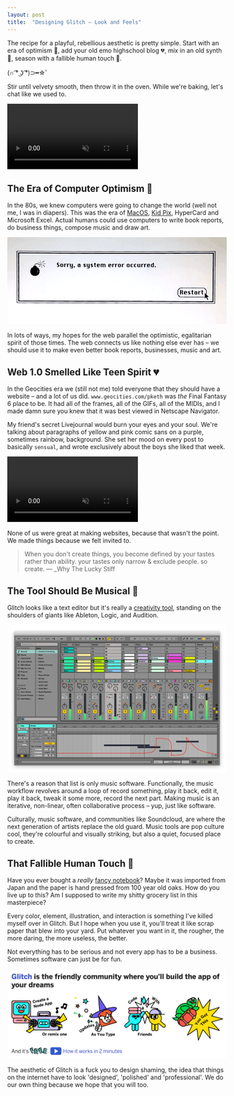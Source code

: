 ```yaml
---
layout: post
title:  "Designing Glitch – Look and Feels"
---
```


The recipe for a playful, rebellious aesthetic is pretty simple. Start with an era of optimism 🌌, add your old emo highschool blog 💔, mix in an old synth 🎹, season with a fallible human touch 💅.

(∩ ͡° ͜ʖ ͡°)⊃━☆ﾟ 

Stir until velvety smooth, then throw it in the oven. While we're baking, let's chat like we used to.


<p>
	<video autoplay loop muted playsinline class="no-shadow">
		<source src="/images/2017/tumblr-cat.mp4">
	</video>
</p>


## The Era of Computer Optimism 🌌

In the 80s, we knew computers were going to change the world (well not me, I was in diapers). This was the era of [MacOS](http://www.folklore.org), [Kid Pix](http://pketh.org/kid-pix), HyperCard and Microsoft Excel. Actual humans could use computers to write book reports, do business things, compose music and draw art.

<img src="/images/2017/mac-system-error.png" class="">

In lots of ways, my hopes for the web parallel the optimistic, egalitarian spirit of those times. The web connects us like nothing else ever has – we should use it to make even better book reports, businesses, music and art.

## Web 1.0 Smelled Like Teen Spirit 💔

In the Geocities era we (still not me) told everyone that they should have a website – and a lot of us did. `www.geocities.com/pketh` was _the_ Final Fantasy 6 place to be. It had all of the frames, all of the GIFs, all of the MIDIs, and I made damn sure you knew that it was best viewed in Netscape Navigator.

My friend's secret Livejournal would burn your eyes and your soul. We're talking about paragraphs of yellow and pink comic sans on a purple, sometimes rainbow, background. She set her mood on every post to basically `sensual`, and wrote exclusively about the boys she liked that week.

<p>
	<video autoplay loop muted playsinline class="large">
		<source src="/images/2017/ecco-glitch.mp4">
	</video>
</p>

None of us were great at making websites, because that wasn't the point. We made things because we felt invited to.

> When you don't create things, you become defined by your tastes rather than ability. your tastes only narrow & exclude people. so create. ― _Why The Lucky Stiff

## The Tool Should Be Musical 🎹

Glitch looks like a text editor but it's really a [creativity tool](https://medium.com/@howietl/machines-for-creative-enablement-not-human-replacement-da40f875a976), standing on the shoulders of giants like Ableton, Logic, and Audition.

<img src="/images/2017/live-session.png" class="large no-shadow">

There's a reason that list is only music software. Functionally, the music workflow revolves around a loop of record something, play it back, edit it, play it back, tweak it some more, record the next part. Making music is an iterative, non-linear, often collaborative process – yup, just like software.

Culturally, music software, and communities like Soundcloud, are where the next generation of artists replace the old guard. Music tools are pop culture cool, they're colourful and visually striking, but also a quiet, focused place to create.

## That Fallible Human Touch 💅

Have you ever bought a _really_ [fancy notebook](https://soundcloud.com/good-goods/)? Maybe it was imported from Japan and the paper is hand pressed from 100 year old oaks. How do you live up to this? Am I supposed to write my shitty grocery list in this masterpiece?

Every color, element, illustration, and interaction is something I've killed myself over in Glitch. But I hope when you use it, you'll treat it like scrap paper that blew into your yard. Put whatever you want in it, the rougher, the more daring, the more useless, the better. 

Not everything has to be serious and not every app has to be a business. Sometimes software can just be for fun.

<a href="https://glitch.com"><img src="/images/2017/what-is-glitch.png" class="large"></a>

The aesthetic of Glitch is a fuck you to design shaming, the idea that things on the internet have to look 'designed', 'polished' and 'professional'. We do our own thing because we hope that you will too.
